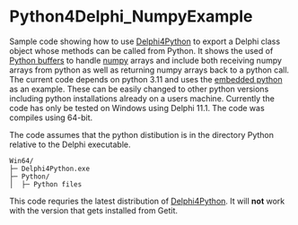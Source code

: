# Python4Delphi_NumpyExample
Sample code showing how to use [Delphi4Python](https://github.com/pyscripter/python4delphi) to export a Delphi class object whose methods can be called from Python. It shows the used of [Python buffers](https://docs.python.org/3/c-api/buffer.html) to handle [numpy](https://numpy.org/) arrays and include both receiving numpy arrays from python as well as returning numpy arrays back to a python call. The current code depends on python 3.11 and uses the [embedded python](https://www.python.org/downloads/release/python-3119/) as an example. These can be easily changed to other python versions  including python installations already on a users machine. Currently the code has only be tested on Windows using Delphi 11.1. The code was compiles using 64-bit. 

The code assumes that the python distibution is in the directory Python relative to the Delphi executable. 

```      
Win64/
├─ Delphi4Python.exe
├─ Python/
│  ├─ Python files
```

This code requries the latest distribution of [Delphi4Python](https://github.com/pyscripter/python4delphi). It will **not** work with the version that gets installed from Getit. 
